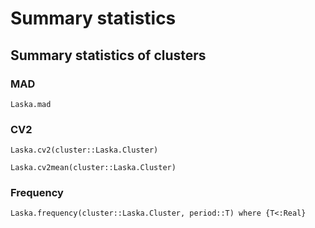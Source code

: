 # Summary statistics

## Summary statistics of clusters

### MAD

```@docs
Laska.mad
```

### CV2

```@docs
Laska.cv2(cluster::Laska.Cluster)
```

```@docs
Laska.cv2mean(cluster::Laska.Cluster)
```

### Frequency

```@docs
Laska.frequency(cluster::Laska.Cluster, period::T) where {T<:Real}
```


